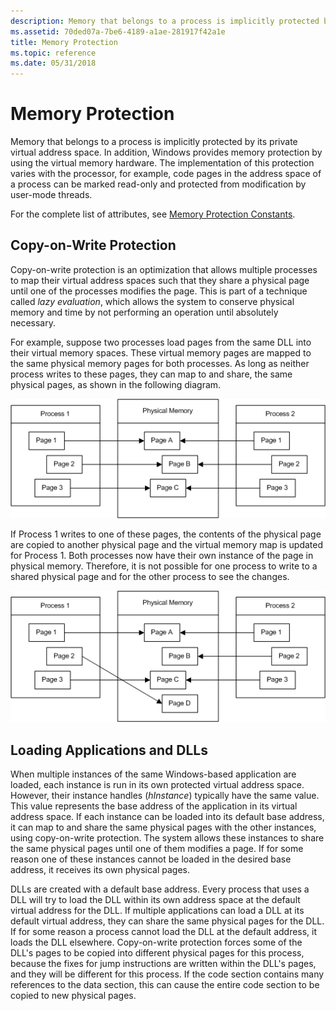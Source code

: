 ```yaml
---
description: Memory that belongs to a process is implicitly protected by its private virtual address space.
ms.assetid: 70ded07a-7be6-4189-a1ae-281917f42a1e
title: Memory Protection
ms.topic: reference
ms.date: 05/31/2018
---
```


# Memory Protection

Memory that belongs to a process is implicitly protected by its private virtual address space. In addition, Windows provides memory protection by using the virtual memory hardware. The implementation of this protection varies with the processor, for example, code pages in the address space of a process can be marked read-only and protected from modification by user-mode threads.

For the complete list of attributes, see [Memory Protection Constants](memory-protection-constants.md).

## Copy-on-Write Protection

Copy-on-write protection is an optimization that allows multiple processes to map their virtual address spaces such that they share a physical page until one of the processes modifies the page. This is part of a technique called *lazy evaluation*, which allows the system to conserve physical memory and time by not performing an operation until absolutely necessary.

For example, suppose two processes load pages from the same DLL into their virtual memory spaces. These virtual memory pages are mapped to the same physical memory pages for both processes. As long as neither process writes to these pages, they can map to and share, the same physical pages, as shown in the following diagram.

![boxes and arrows of process 1 and 2 pages mapped to same physical memory](images/mem1.png)

If Process 1 writes to one of these pages, the contents of the physical page are copied to another physical page and the virtual memory map is updated for Process 1. Both processes now have their own instance of the page in physical memory. Therefore, it is not possible for one process to write to a shared physical page and for the other process to see the changes.

![boxes and arrows of processes and physical memory remapping](images/mem2.png)

## Loading Applications and DLLs

When multiple instances of the same Windows-based application are loaded, each instance is run in its own protected virtual address space. However, their instance handles (*hInstance*) typically have the same value. This value represents the base address of the application in its virtual address space. If each instance can be loaded into its default base address, it can map to and share the same physical pages with the other instances, using copy-on-write protection. The system allows these instances to share the same physical pages until one of them modifies a page. If for some reason one of these instances cannot be loaded in the desired base address, it receives its own physical pages.

DLLs are created with a default base address. Every process that uses a DLL will try to load the DLL within its own address space at the default virtual address for the DLL. If multiple applications can load a DLL at its default virtual address, they can share the same physical pages for the DLL. If for some reason a process cannot load the DLL at the default address, it loads the DLL elsewhere. Copy-on-write protection forces some of the DLL's pages to be copied into different physical pages for this process, because the fixes for jump instructions are written within the DLL's pages, and they will be different for this process. If the code section contains many references to the data section, this can cause the entire code section to be copied to new physical pages.

 

 



